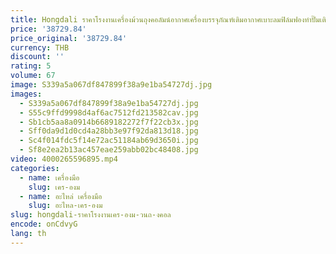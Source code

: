 ```yaml
---
title: Hongdali ราคาโรงงานเครื่องม้วนถุงคอลัมน์อากาศเครื่องบรรจุภัณฑ์เติมอากาศเบาะลมฟิล์มฟองทําปั๊มเติมลม
price: '38729.84'
price_original: '38729.84'
currency: THB
discount: ''
rating: 5
volume: 67
image: S339a5a067df847899f38a9e1ba54727dj.jpg
images:
  - S339a5a067df847899f38a9e1ba54727dj.jpg
  - S55c9ffd9998d4af6ac7512fd213582cav.jpg
  - Sb1cb5aa8a0914b6689182272f7f22cb3x.jpg
  - Sff0da9d1d0cd4a28bb3e97f92da813d18.jpg
  - Sc4f014fdc5f14e72ac51184ab69d3650i.jpg
  - Sf8e2ea2b13ac457eae259abb02bc48408.jpg
video: 4000265596895.mp4
categories:
  - name: เครื่องมือ
    slug: เคร-องม
  - name: อะไหล่ เครื่องมือ
    slug: อะไหล-เคร-องม
slug: hongdali-ราคาโรงงานเคร-องม-วนถ-งคอล
encode: onCdvyG
lang: th
---
```

  
